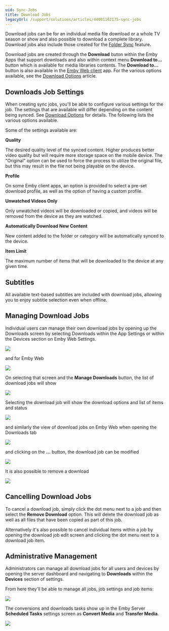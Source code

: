 ```yaml
---
uid: Sync-Jobs
title: Download Jobs
legacyUrl: /support/solutions/articles/44001162175-sync-jobs
---
```


Download jobs can be for an individual media file download or a whole TV season or show and also possible to download a complete library. Download jobs also include those created for the [Folder Sync](Folder-Sync.md) feature.

Download jobs are created through the **Download** buton within the Emby Apps that support downloads and also within context menu **Download to...** button which is available for media libraries contents. The **Download to...** button is also available in the [Emby Web client](Web-Client.md) app. For the various options available, see the [Download Options](Sync.md) article.


## Downloads Job Settings

When creating sync jobs, you'll be able to configure various settings for the job. The settings that are available will differ depending on the content being synced. See [Download Options](Sync.md) for details. The following lists the various options available.

Some of the settings available are:

**Quality**

The desired quality level of the synced content. Higher produces better video quality but will require more storage space on the mobile device. The "Original" option can be used to force the process to utilize the original file, but this may result in the file not being playable on the device.

**Profile**

On some Emby client apps, an option is provided to select a pre-set download profile, as well as the option of having a custom profile.

**Unwatched Videos Only**

Only unwatched videos will be downloaded or copied, and videos will be removed from the device as they are watched.

**Automatically Download New Content**

New content added to the folder or category will be automatically synced to the device.

**Item Limit**

The maximum number of items that will be downloaded to the device at any given time.

## Subtitles

All available text-based subtitles are included with download jobs, allowing you to enjoy subtitle selection even when offline.

## Managing Download Jobs

Individual users can manage their own download jobs by opening up the Downloads screen by selecting Downloads within the App Settings or within the Devices section on Emby Web Settings. 

![](images/server/downloadjobs1.png)

and for Emby Web

![](images/server/downloadjobs2.png)

On selecting that screen and the **Manage Downloads** button, the list of download jobs will show

![](images/server/downloadjobs3.png)

Selecting the download job will show the download options and list of items and status

![](images/server/downloadjobs4.png)

and similarly the view of download jobs on Emby Web when opening the Downloads tab

![](images/server/downloadjobs5.png)

and clicking on the **...** button, the download job can be modified

![](images/server/downloadjobs6.png)

It is also possible to remove a download 

![](images/server/downloadjobs7.png)


## Cancelling Download Jobs

To cancel a download job, simply click the dot menu next to a job and then select the **Remove Download** option. This will delete the download job as well as all files that have been copied as part of this job.

Alternatively it's also possible to cancel individual items within a job by opening the download job edit screen and clicking the dot menu next to a download job item.

## Administrative Management

Administrators can manage all download jobs for all users and devices by opening the server dashboard and navigating to **Downloads** within the **Devices** section of settings.

From here they'll be able to manage all jobs, job settings and job items:

![](images/server/downloadjobs8.png)

The conversions and downloads tasks show up in the Emby Server **Scheduled Tasks** settings screen as **Convert Media** and **Transfer Media**.

![](images/server/scheduledtasks4.png)

